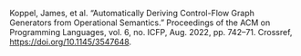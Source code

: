 Koppel, James, et al. “Automatically Deriving Control-Flow Graph Generators from Operational Semantics.” Proceedings of the ACM on Programming Languages, vol. 6, no. ICFP, Aug. 2022, pp. 742–71. Crossref, <a href='https://doi.org/10.1145/3547648' target='_blank'>https://doi.org/10.1145/3547648</a>.